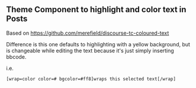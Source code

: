 ## Theme Component to highlight and color text in Posts

Based on https://github.com/merefield/discourse-tc-coloured-text

Difference is this one defaults to highlighting with a yellow background, but is changeable while editing the text because it's just simply inserting bbcode.

i.e.

```[wrap=color color=# bgcolor=#ff8]wraps this selected text[/wrap]```

